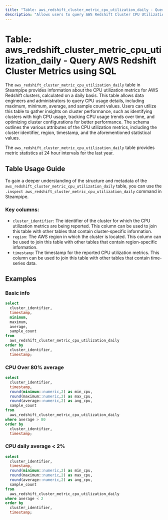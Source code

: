```yaml
---
title: "Table: aws_redshift_cluster_metric_cpu_utilization_daily - Query AWS Redshift Cluster Metrics using SQL"
description: "Allows users to query AWS Redshift Cluster CPU Utilization Metrics on a daily basis."
---
```


# Table: aws_redshift_cluster_metric_cpu_utilization_daily - Query AWS Redshift Cluster Metrics using SQL

The `aws_redshift_cluster_metric_cpu_utilization_daily` table in Steampipe provides information about the CPU utilization metrics for AWS Redshift clusters, calculated on a daily basis. This table allows data engineers and administrators to query CPU usage details, including maximum, minimum, average, and sample count values. Users can utilize this table to gather insights on cluster performance, such as identifying clusters with high CPU usage, tracking CPU usage trends over time, and optimizing cluster configurations for better performance. The schema outlines the various attributes of the CPU utilization metrics, including the cluster identifier, region, timestamp, and the aforementioned statistical values.

The `aws_redshift_cluster_metric_cpu_utilization_daily` table provides metric statistics at 24 hour intervals for the last year.

## Table Usage Guide

To gain a deeper understanding of the structure and metadata of the `aws_redshift_cluster_metric_cpu_utilization_daily` table, you can use the `.inspect aws_redshift_cluster_metric_cpu_utilization_daily` command in Steampipe.

### Key columns:

- `cluster_identifier`: The identifier of the cluster for which the CPU utilization metrics are being reported. This column can be used to join this table with other tables that contain cluster-specific information.
- `region`: The AWS region in which the cluster is located. This column can be used to join this table with other tables that contain region-specific information.
- `timestamp`: The timestamp for the reported CPU utilization metrics. This column can be used to join this table with other tables that contain time-series data.

## Examples

### Basic info

```sql
select
  cluster_identifier,
  timestamp,
  minimum,
  maximum,
  average,
  sample_count
from
  aws_redshift_cluster_metric_cpu_utilization_daily
order by
  cluster_identifier,
  timestamp;
```

### CPU Over 80% average

```sql
select
  cluster_identifier,
  timestamp,
  round(minimum::numeric,2) as min_cpu,
  round(maximum::numeric,2) as max_cpu,
  round(average::numeric,2) as avg_cpu,
  sample_count
from
  aws_redshift_cluster_metric_cpu_utilization_daily
where average > 80
order by
  cluster_identifier,
  timestamp;
```

### CPU daily average < 2%

```sql
select
  cluster_identifier,
  timestamp,
  round(minimum::numeric,2) as min_cpu,
  round(maximum::numeric,2) as max_cpu,
  round(average::numeric,2) as avg_cpu,
  sample_count
from
  aws_redshift_cluster_metric_cpu_utilization_daily
where average < 2
order by
  cluster_identifier,
  timestamp;
```